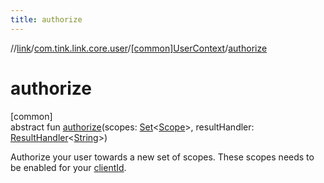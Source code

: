 ```yaml
---
title: authorize
---
```

//[link](../../../index.html)/[com.tink.link.core.user](../index.html)/[[common]UserContext](index.html)/[authorize](authorize.html)



# authorize



[common]\
abstract fun [authorize](authorize.html)(scopes: [Set](https://kotlinlang.org/api/latest/jvm/stdlib/kotlin.collections/-set/index.html)&lt;[Scope](../../com.tink.model.user/[common]-scope/index.html)&gt;, resultHandler: [ResultHandler](../../com.tink.service.handler/[common]-result-handler/index.html)&lt;[String](https://kotlinlang.org/api/latest/jvm/stdlib/kotlin/-string/index.html)&gt;)



Authorize your user towards a new set of scopes. These scopes needs to be enabled for your [clientId](../../com.tink.service.network/[common]-tink-configuration/o-auth-client-id.html).




